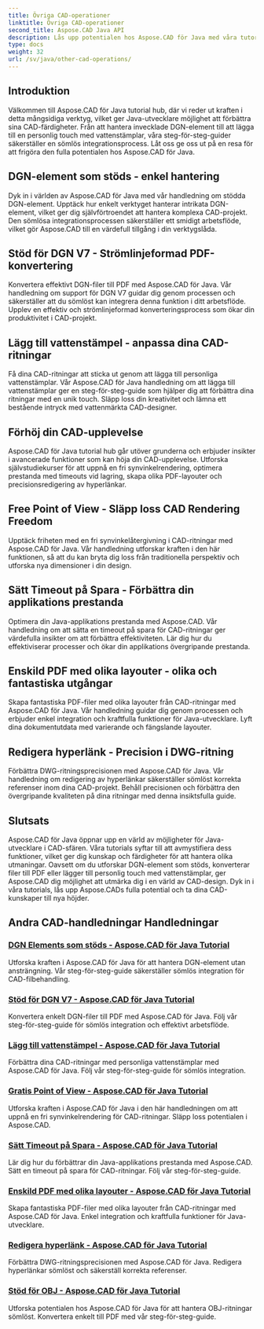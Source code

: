 ```yaml
---
title: Övriga CAD-operationer
linktitle: Övriga CAD-operationer
second_title: Aspose.CAD Java API
description: Lås upp potentialen hos Aspose.CAD för Java med våra tutorials. Från att hantera DGN-element till att lägga till vattenstämplar, öka dina CAD-kunskaper utan ansträngning.
type: docs
weight: 32
url: /sv/java/other-cad-operations/
---
```

## Introduktion

Välkommen till Aspose.CAD för Java tutorial hub, där vi reder ut kraften i detta mångsidiga verktyg, vilket ger Java-utvecklare möjlighet att förbättra sina CAD-färdigheter. Från att hantera invecklade DGN-element till att lägga till en personlig touch med vattenstämplar, våra steg-för-steg-guider säkerställer en sömlös integrationsprocess. Låt oss ge oss ut på en resa för att frigöra den fulla potentialen hos Aspose.CAD för Java.

## DGN-element som stöds - enkel hantering

Dyk in i världen av Aspose.CAD för Java med vår handledning om stödda DGN-element. Upptäck hur enkelt verktyget hanterar intrikata DGN-element, vilket ger dig självförtroendet att hantera komplexa CAD-projekt. Den sömlösa integrationsprocessen säkerställer ett smidigt arbetsflöde, vilket gör Aspose.CAD till en värdefull tillgång i din verktygslåda.

## Stöd för DGN V7 - Strömlinjeformad PDF-konvertering

Konvertera effektivt DGN-filer till PDF med Aspose.CAD för Java. Vår handledning om support för DGN V7 guidar dig genom processen och säkerställer att du sömlöst kan integrera denna funktion i ditt arbetsflöde. Upplev en effektiv och strömlinjeformad konverteringsprocess som ökar din produktivitet i CAD-projekt.

## Lägg till vattenstämpel - anpassa dina CAD-ritningar

Få dina CAD-ritningar att sticka ut genom att lägga till personliga vattenstämplar. Vår Aspose.CAD för Java handledning om att lägga till vattenstämplar ger en steg-för-steg-guide som hjälper dig att förbättra dina ritningar med en unik touch. Släpp loss din kreativitet och lämna ett bestående intryck med vattenmärkta CAD-designer.

## Förhöj din CAD-upplevelse

Aspose.CAD för Java tutorial hub går utöver grunderna och erbjuder insikter i avancerade funktioner som kan höja din CAD-upplevelse. Utforska självstudiekurser för att uppnå en fri synvinkelrendering, optimera prestanda med timeouts vid lagring, skapa olika PDF-layouter och precisionsredigering av hyperlänkar.

## Free Point of View - Släpp loss CAD Rendering Freedom

Upptäck friheten med en fri synvinkelåtergivning i CAD-ritningar med Aspose.CAD för Java. Vår handledning utforskar kraften i den här funktionen, så att du kan bryta dig loss från traditionella perspektiv och utforska nya dimensioner i din design.

## Sätt Timeout på Spara - Förbättra din applikations prestanda

Optimera din Java-applikations prestanda med Aspose.CAD. Vår handledning om att sätta en timeout på spara för CAD-ritningar ger värdefulla insikter om att förbättra effektiviteten. Lär dig hur du effektiviserar processer och ökar din applikations övergripande prestanda.

## Enskild PDF med olika layouter - olika och fantastiska utgångar

Skapa fantastiska PDF-filer med olika layouter från CAD-ritningar med Aspose.CAD för Java. Vår handledning guidar dig genom processen och erbjuder enkel integration och kraftfulla funktioner för Java-utvecklare. Lyft dina dokumentutdata med varierande och fängslande layouter.

## Redigera hyperlänk - Precision i DWG-ritning

Förbättra DWG-ritningsprecisionen med Aspose.CAD för Java. Vår handledning om redigering av hyperlänkar säkerställer sömlöst korrekta referenser inom dina CAD-projekt. Behåll precisionen och förbättra den övergripande kvaliteten på dina ritningar med denna insiktsfulla guide.

## Slutsats

Aspose.CAD för Java öppnar upp en värld av möjligheter för Java-utvecklare i CAD-sfären. Våra tutorials syftar till att avmystifiera dess funktioner, vilket ger dig kunskap och färdigheter för att hantera olika utmaningar. Oavsett om du utforskar DGN-element som stöds, konverterar filer till PDF eller lägger till personlig touch med vattenstämplar, ger Aspose.CAD dig möjlighet att utmärka dig i en värld av CAD-design. Dyk in i våra tutorials, lås upp Aspose.CADs fulla potential och ta dina CAD-kunskaper till nya höjder.
## Andra CAD-handledningar Handledningar
### [DGN Elements som stöds - Aspose.CAD för Java Tutorial](./supported-dgn-elements/)
Utforska kraften i Aspose.CAD för Java för att hantera DGN-element utan ansträngning. Vår steg-för-steg-guide säkerställer sömlös integration för CAD-filbehandling.
### [Stöd för DGN V7 - Aspose.CAD för Java Tutorial](./support-for-dgn-v7/)
Konvertera enkelt DGN-filer till PDF med Aspose.CAD för Java. Följ vår steg-för-steg-guide för sömlös integration och effektivt arbetsflöde.
### [Lägg till vattenstämpel - Aspose.CAD för Java Tutorial](./add-watermark/)
Förbättra dina CAD-ritningar med personliga vattenstämplar med Aspose.CAD för Java. Följ vår steg-för-steg-guide för sömlös integration.
### [Gratis Point of View - Aspose.CAD för Java Tutorial](./free-point-of-view/)
Utforska kraften i Aspose.CAD för Java i den här handledningen om att uppnå en fri synvinkelrendering för CAD-ritningar. Släpp loss potentialen i Aspose.CAD.
### [Sätt Timeout på Spara - Aspose.CAD för Java Tutorial](./put-timeout-on-save/)
Lär dig hur du förbättrar din Java-applikations prestanda med Aspose.CAD. Sätt en timeout på spara för CAD-ritningar. Följ vår steg-för-steg-guide.
### [Enskild PDF med olika layouter - Aspose.CAD för Java Tutorial](./single-pdf-different-layouts/)
Skapa fantastiska PDF-filer med olika layouter från CAD-ritningar med Aspose.CAD för Java. Enkel integration och kraftfulla funktioner för Java-utvecklare.
### [Redigera hyperlänk - Aspose.CAD för Java Tutorial](./edit-hyperlink/)
Förbättra DWG-ritningsprecisionen med Aspose.CAD för Java. Redigera hyperlänkar sömlöst och säkerställ korrekta referenser.
### [Stöd för OBJ - Aspose.CAD för Java Tutorial](./support-of-obj/)
Utforska potentialen hos Aspose.CAD för Java för att hantera OBJ-ritningar sömlöst. Konvertera enkelt till PDF med vår steg-för-steg-guide.